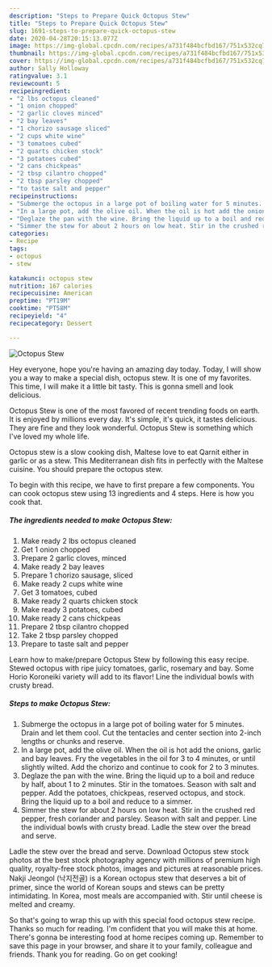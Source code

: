 ```yaml
---
description: "Steps to Prepare Quick Octopus Stew"
title: "Steps to Prepare Quick Octopus Stew"
slug: 1691-steps-to-prepare-quick-octopus-stew
date: 2020-04-28T20:15:13.077Z
image: https://img-global.cpcdn.com/recipes/a731f484bcfbd167/751x532cq70/octopus-stew-recipe-main-photo.jpg
thumbnail: https://img-global.cpcdn.com/recipes/a731f484bcfbd167/751x532cq70/octopus-stew-recipe-main-photo.jpg
cover: https://img-global.cpcdn.com/recipes/a731f484bcfbd167/751x532cq70/octopus-stew-recipe-main-photo.jpg
author: Sally Holloway
ratingvalue: 3.1
reviewcount: 5
recipeingredient:
- "2 lbs octopus cleaned"
- "1 onion chopped"
- "2 garlic cloves minced"
- "2 bay leaves"
- "1 chorizo sausage sliced"
- "2 cups white wine"
- "3 tomatoes cubed"
- "2 quarts chicken stock"
- "3 potatoes cubed"
- "2 cans chickpeas"
- "2 tbsp cilantro chopped"
- "2 tbsp parsley chopped"
- "to taste salt and pepper"
recipeinstructions:
- "Submerge the octopus in a large pot of boiling water for 5 minutes. Drain and let them cool. Cut the tentacles and center section into 2-inch lengths or chunks and reserve."
- "In a large pot, add the olive oil. When the oil is hot add the onions, garlic and bay leaves. Fry the vegetables in the oil for 3 to 4 minutes, or until slightly wilted. Add the chorizo and continue to cook for 2 to 3 minutes."
- "Deglaze the pan with the wine. Bring the liquid up to a boil and reduce by half, about 1 to 2 minutes. Stir in the tomatoes. Season with salt and pepper. Add the potatoes, chickpeas, reserved octopus, and stock. Bring the liquid up to a boil and reduce to a simmer."
- "Simmer the stew for about 2 hours on low heat. Stir in the crushed red pepper, fresh coriander and parsley. Season with salt and pepper. Line the individual bowls with crusty bread. Ladle the stew over the bread and serve."
categories:
- Recipe
tags:
- octopus
- stew

katakunci: octopus stew 
nutrition: 167 calories
recipecuisine: American
preptime: "PT19M"
cooktime: "PT58M"
recipeyield: "4"
recipecategory: Dessert

---
```



![Octopus Stew](https://img-global.cpcdn.com/recipes/a731f484bcfbd167/751x532cq70/octopus-stew-recipe-main-photo.jpg)

Hey everyone, hope you're having an amazing day today. Today, I will show you a way to make a special dish, octopus stew. It is one of my favorites. This time, I will make it a little bit tasty. This is gonna smell and look delicious.

Octopus Stew is one of the most favored of recent trending foods on earth. It is enjoyed by millions every day. It's simple, it's quick, it tastes delicious. They are fine and they look wonderful. Octopus Stew is something which I've loved my whole life.

Octopus stew is a slow cooking dish, Maltese love to eat Qarnit either in garlic or as a stew. This Mediterranean dish fits in perfectly with the Maltese cuisine. You should prepare the octopus stew.


To begin with this recipe, we have to first prepare a few components. You can cook octopus stew using 13 ingredients and 4 steps. Here is how you cook that.

<!--inarticleads1-->

##### The ingredients needed to make Octopus Stew:

1. Make ready 2 lbs octopus cleaned
1. Get 1 onion chopped
1. Prepare 2 garlic cloves, minced
1. Make ready 2 bay leaves
1. Prepare 1 chorizo sausage, sliced
1. Make ready 2 cups white wine
1. Get 3 tomatoes, cubed
1. Make ready 2 quarts chicken stock
1. Make ready 3 potatoes, cubed
1. Make ready 2 cans chickpeas
1. Prepare 2 tbsp cilantro chopped
1. Take 2 tbsp parsley chopped
1. Prepare to taste salt and pepper


Learn how to make/prepare Octopus Stew by following this easy recipe. Stewed octopus with ripe juicy tomatoes, garlic, rosemary and bay. Some Horio Koroneiki variety will add to its flavor! Line the individual bowls with crusty bread. 

<!--inarticleads2-->

##### Steps to make Octopus Stew:

1. Submerge the octopus in a large pot of boiling water for 5 minutes. Drain and let them cool. Cut the tentacles and center section into 2-inch lengths or chunks and reserve.
1. In a large pot, add the olive oil. When the oil is hot add the onions, garlic and bay leaves. Fry the vegetables in the oil for 3 to 4 minutes, or until slightly wilted. Add the chorizo and continue to cook for 2 to 3 minutes.
1. Deglaze the pan with the wine. Bring the liquid up to a boil and reduce by half, about 1 to 2 minutes. Stir in the tomatoes. Season with salt and pepper. Add the potatoes, chickpeas, reserved octopus, and stock. Bring the liquid up to a boil and reduce to a simmer.
1. Simmer the stew for about 2 hours on low heat. Stir in the crushed red pepper, fresh coriander and parsley. Season with salt and pepper. Line the individual bowls with crusty bread. Ladle the stew over the bread and serve.


Ladle the stew over the bread and serve. Download Octopus stew stock photos at the best stock photography agency with millions of premium high quality, royalty-free stock photos, images and pictures at reasonable prices. Nakji Jeongol (낙지전골) is a Korean octopus stew that deserves a bit of primer, since the world of Korean soups and stews can be pretty intimidating. In Korea, most meals are accompanied with. Stir until cheese is melted and creamy. 

So that's going to wrap this up with this special food octopus stew recipe. Thanks so much for reading. I'm confident that you will make this at home. There's gonna be interesting food at home recipes coming up. Remember to save this page in your browser, and share it to your family, colleague and friends. Thank you for reading. Go on get cooking!
